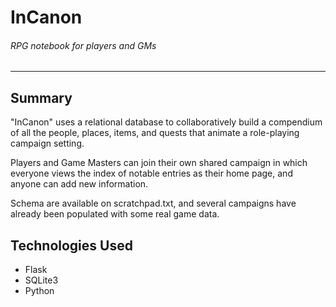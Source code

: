 # InCanon #
###### RPG notebook for players and GMs ######

---

## Summary ##

"InCanon" uses a relational database to collaboratively build a compendium of
all the people, places, items, and quests that animate a role-playing campaign setting.

Players and Game Masters can join their own shared campaign in which everyone
views the index of notable entries as their home page, and anyone can add new information.

Schema are available on scratchpad.txt, and several campaigns have
already been populated with some real game data.

## Technologies Used ##

- Flask
- SQLite3
- Python